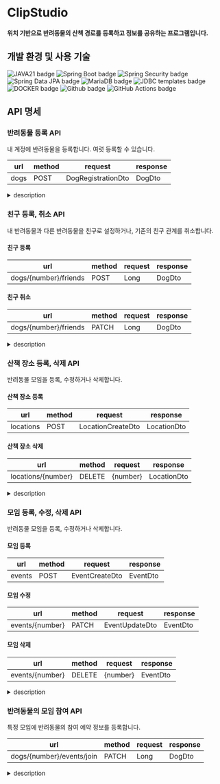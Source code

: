 # ClipStudio
#### 위치 기반으로 반려동물의 산책 경로를 등록하고 정보를 공유하는 프로그램입니다.

## 개발 환경 및 사용 기술
![JAVA21 badge](https://img.shields.io/badge/Java-21-d9381e?style=for-the-badge)
![Spring Boot badge](https://img.shields.io/badge/Spring%20Boot-3.2.5-ff8f00?style=for-the-badge)
![Spring Security badge](https://img.shields.io/badge/Spring%20Security-f7ddbe?style=for-the-badge)
![Spring Data JPA badge](https://img.shields.io/badge/JPA%20hibernate-lightgreen?style=for-the-badge)
![MariaDB badge](https://img.shields.io/badge/MariaDB-dcffe4?style=for-the-badge)
![JDBC templates badge](http://img.shields.io/badge/JDBC%20templates-0f52ba?style=for-the-badge)
![DOCKER badge](https://img.shields.io/badge/Docker-9cf?style=for-the-badge)
![Github badge](https://img.shields.io/badge/Github-6488ea?style=for-the-badge)
![GitHub Actions badge](https://img.shields.io/badge/GitHub%20Actions-d9381e?style=for-the-badge)

## API 명세
### 반려동물 등록 API

내 계정에 반려동물을 등록합니다. 여럿 등록할 수 있습니다.

| url | method | request | response |
| --- | --- | --- | --- |
| dogs | POST | DogRegistrationDto | DogDto |


<details>
<summary>description</summary>
<div markdown="1">


- request(Content-type: application/json)
    ```json
  
    {
      "name": "Bunt",
      "age": 4,
      "weight": 7,
      "sex": "male"
    }
    ```
    
- response
    
    ```json
    
    {
      "number": 1,
      "parentName": "testNameOfParent",
      "name": "Bunt",
      "age": 4,
      "weight": 7,
      "sex": "male",
      "participatingEventIds": [],
      "friends": []
    }
    ```
    
- 서버 내부 동작 및 exception
    
    새로운 강아지 정보를 DogRegistrationDto에 담아 요청을 전송하면 서버는 강아지를 등록합니다. 
    

</div>
</details>

### 친구 등록, 취소 API

내 반려동물과 다른 반려동물을 친구로 설정하거나, 기존의 친구 관계를 취소합니다.

#### 친구 등록
| url | method | request | response |
| --- | --- | --- | --- |
| dogs/{number}/friends | POST | Long | DogDto |
#### 친구 취소
| url | method | request | response |
| --- | --- | --- | --- |
| dogs/{number}/friends | PATCH | Long | DogDto |

<details>
<summary>description</summary>
<div markdown="1">


- request(Content-type: application/json)
    ```json
    {
        3
    }
    ```
    
- response
    
    ```json
    
    {
      "number": 1,
      "parentName": "testNameOfParent",
      "name": "Bunt",
      "age": 4,
      "weight": 7,
      "sex": "male",
      "participatingEventIds": [],
      "friends": []
    }
    ```
    
- 서버 내부 동작 및 exception
    
    Long 타입의 강아지 넘버를 requestBody에 담아 요청을 전송하면 서버는 친구 관계를 업데이트합니다. 
    

</div>
</details>


### 산책 장소 등록, 삭제 API

반려동물 모임을 등록, 수정하거나 삭제합니다.

#### 산책 장소 등록
| url | method | request | response |
| --- | --- | --- | --- |
| locations | POST | LocationCreateDto | LocationDto |
#### 산책 장소 삭제
| url | method | request | response |
| --- | --- | --- | --- |
| locations/{number} | DELETE | {number} | LocationDto |

<details>
<summary>description</summary>
<div markdown="1">
    
  - 등록 request(Content-type: application/json)

    ```json
    {
      "longitude": 126.941575,
      "latitude": 37.50965556,
      "creatorDogNumber": 1,
    }
    ```
  - 삭제 request(Content-type: application/json)
    ```json
    
    {
      10
    }
    ```
- response 예시
    
    ```json
    {
      "number": 3,
      "longitude": 126.941575,
      "latitude": 37.50965556,
      "walkingDogNumbers": [ 2, 3, 4, 5 ]
    }
    ```
    
- 서버 내부 동작 및 exception
    
    등록하려는 산책 장소 정보를 LocationCreateDto 담아 전송하면 서버는 산책 장소를 등록하고 LocationDto를 반환합니다.
    삭제하려는 산책 장소 넘버를 Long 타입으로 전송하면 서버는 산책 장소를 삭제하거나 삭제를 요청하는 계정의 반려동물을 산책 장소에서 삭제하고 LocationDto를 반환합니다.

</div>
</details>



### 모임 등록, 수정, 삭제 API

반려동물 모임을 등록, 수정하거나 삭제합니다.

#### 모임 등록
| url | method | request | response |
| --- | --- | --- | --- |
| events | POST | EventCreateDto | EventDto |
#### 모임 수정
| url | method | request | response |
| --- | --- | --- | --- |
| events/{number} | PATCH | EventUpdateDto | EventDto |
#### 모임 삭제
| url | method | request | response |
| --- | --- | --- | --- |
| events/{number} | DELETE | {number} | EventDto |

<details>
<summary>description</summary>
<div markdown="1">

  - 등록 request(Content-type: application/json)
    ```json
    {
      "time": "Mon Jan 1 00:00:00 KST 2024", 
      "longitude": 126.941575,
      "latitude": 37.50965556,
      "creatorDogNumber": 1,
    }
    ```
  - 수정 request(Content-type: application/json)
    
    ```json
    {
      "time": "Mon Jan 1 00:00:00 KST 2024", 
      "longitude": 126.941575,
      "latitude": 37.50965556,
    }
    ```
  - 삭제 request(Content-type: application/json)
    ```json
    
    {
      3
    }
    ```
- response 예시
    
    ```json
    {
      "number": 3,
      "time": "Mon Jan 1 00:00:00 KST 2024",
      "longitude": 126.941575,
      "latitude": 37.50965556,
      "participantDogNumbers": [ 2, 25, 49 ]
    }
    ```
    
- 서버 내부 동작 및 exception
    
    등록하려는 모임 정보를 EventCreateDto에 담아 전송하거나, 수정하려는 모임 정보를 EventUpdateDto에 담아 전송하면 서버는 모임을 등록하거나 수정하고 EventDto를 반환합니다.

</div>
</details>



### 반려동물의 모임 참여 API

특정 모임에 반려동물의 참여 예약 정보를 등록합니다.

| url | method | request | response |
| --- | --- | --- | --- |
| dogs/{number}/events/join | PATCH | Long | DogDto |


<details>
<summary>description</summary>
<div markdown="1">

- response 예시
    
    ```json
        {
        100 
        }
    ```
    
- 서버 내부 동작 및 exception
    
   반려동물을 참여시키고 싶은 모임의 넘버를 Long 타입으로 requestBody에 담아 요청하면 서버는 반려동물과 모임 관계 데이터를 새로 생성하고 DogDto를 반환합니다.

</div>
</details>
